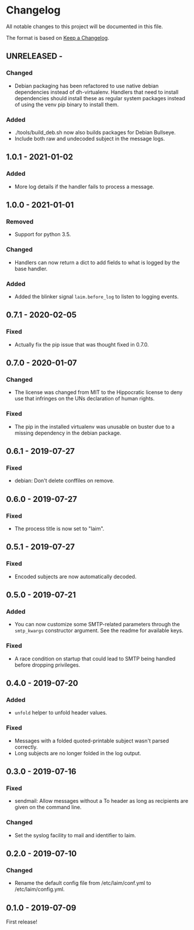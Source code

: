 # Changelog

All notable changes to this project will be documented in this file.

The format is based on [Keep a Changelog](https://keepachangelog.com/).

UNRELEASED -
------------------

### Changed
- Debian packaging has been refactored to use native debian dependencies instead of dh-virtualenv.
  Handlers that need to install dependencies should install these as regular system packages instead
  of using the venv pip binary to install them.

### Added
- ./tools/build_deb.sh now also builds packages for Debian Bullseye.
- Include both raw and undecoded subject in the message logs.


1.0.1 - 2021-01-02
------------------

### Added
- More log details if the handler fails to process a message.


1.0.0 - 2021-01-01
------------------

### Removed
- Support for python 3.5.

### Changed
- Handlers can now return a dict to add fields to what is logged by the base handler.

### Added
- Added the blinker signal `laim.before_log` to listen to logging events.


0.7.1 - 2020-02-05
------------------

### Fixed
- Actually fix the pip issue that was thought fixed in 0.7.0.


0.7.0 - 2020-01-07
------------------

### Changed
- The license was changed from MIT to the Hippocratic license to deny use that infringes on the UNs
  declaration of human rights.

### Fixed
- The pip in the installed virtualenv was unusable on buster due to a missing dependency in the
  debian package.


0.6.1 - 2019-07-27
------------------

### Fixed
- debian: Don't delete conffiles on remove.


0.6.0 - 2019-07-27
-----------------

### Fixed
- The process title is now set to "laim".


0.5.1 - 2019-07-27
-----------------

### Fixed
- Encoded subjects are now automatically decoded.


0.5.0 - 2019-07-21
------------------

### Added
- You can now customize some SMTP-related parameters through the `smtp_kwargs` constructor
  argument. See the readme for available keys.

### Fixed
- A race condition on startup that could lead to SMTP being handled before dropping privileges.


0.4.0 - 2019-07-20
------------------

### Added
- `unfold` helper to unfold header values.

### Fixed
- Messages with a folded quoted-printable subject wasn't parsed correctly.
- Long subjects are no longer folded in the log output.


0.3.0 - 2019-07-16
------------------

### Fixed
- sendmail: Allow messages without a To header as long as recipients are given on the command line.

### Changed
- Set the syslog facility to mail and identifier to laim.


0.2.0 - 2019-07-10
------------------

### Changed
- Rename the default config file from /etc/laim/conf.yml to /etc/laim/config.yml.


0.1.0 - 2019-07-09
------------------

First release!
